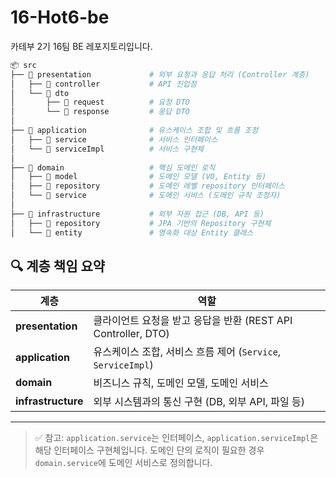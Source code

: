 # 16-Hot6-be

카테부 2기 16팀 BE 레포지토리입니다.



```bash
📦 src
├── 📁 presentation             # 외부 요청과 응답 처리 (Controller 계층)
│   ├── 📁 controller           # API 진입점
│   └── 📁 dto
│       ├── 📁 request          # 요청 DTO
│       └── 📁 response         # 응답 DTO
│
├── 📁 application              # 유스케이스 조합 및 흐름 조정
│   ├── 📁 service              # 서비스 인터페이스
│   └── 📁 serviceImpl          # 서비스 구현체
│
├── 📁 domain                   # 핵심 도메인 로직
│   ├── 📁 model                # 도메인 모델 (VO, Entity 등)
│   ├── 📁 repository           # 도메인 레벨 repository 인터페이스
│   └── 📁 service              # 도메인 서비스 (도메인 규칙 조정자)
│
├── 📁 infrastructure           # 외부 자원 접근 (DB, API 등)
│   ├── 📁 repository           # JPA 기반의 Repository 구현체
│   └── 📁 entity               # 영속화 대상 Entity 클래스
```

## 🔍 계층 책임 요약

| 계층 | 역할 |
|------|------|
| **presentation** | 클라이언트 요청을 받고 응답을 반환 (REST API Controller, DTO) |
| **application** | 유스케이스 조합, 서비스 흐름 제어 (`Service`, `ServiceImpl`) |
| **domain** | 비즈니스 규칙, 도메인 모델, 도메인 서비스 |
| **infrastructure** | 외부 시스템과의 통신 구현 (DB, 외부 API, 파일 등) |

---

> ✅ 참고: `application.service`는 인터페이스, `application.serviceImpl`은 해당 인터페이스 구현체입니다. 도메인 단의 로직이 필요한 경우 `domain.service`에 도메인 서비스로 정의합니다.
